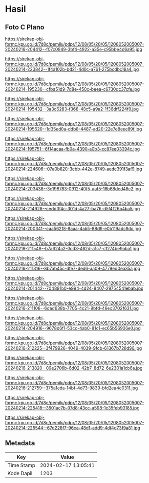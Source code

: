 # Hasil

## Foto C Plano

https://sirekap-obj-formc.kpu.go.id/7d8c/pemilu/pdpr/12/08/05/20/05/1208052005007-20240216-204412--f07c0949-3bf4-4922-a35e-c95bbe4d6a95.jpg

https://sirekap-obj-formc.kpu.go.id/7d8c/pemilu/pdpr/12/08/05/20/05/1208052005007-20240214-223842--1f4a102b-bd21-4d0c-a761-275bcdbc19a4.jpg

https://sirekap-obj-formc.kpu.go.id/7d8c/pemilu/pdpr/12/08/05/20/05/1208052005007-20240214-195230--cfba51d9-7d8e-450c-beea-c6730dc37cfe.jpg

https://sirekap-obj-formc.kpu.go.id/7d8c/pemilu/pdpr/12/08/05/20/05/1208052005007-20240214-195432--3a3c6283-f368-48c5-a9a2-1f36dff224f0.jpg

https://sirekap-obj-formc.kpu.go.id/7d8c/pemilu/pdpr/12/08/05/20/05/1208052005007-20240214-195620--1d35ed0a-ddb8-4487-ad20-22e7e8eee89f.jpg

https://sirekap-obj-formc.kpu.go.id/7d8c/pemilu/pdpr/12/08/05/20/05/1208052005007-20240214-195751--6f14acaa-fb0a-4390-a0b3-cc87ee03394c.jpg

https://sirekap-obj-formc.kpu.go.id/7d8c/pemilu/pdpr/12/08/05/20/05/1208052005007-20240214-224606--07a0b820-3cbb-442e-8749-aedc391f3af9.jpg

https://sirekap-obj-formc.kpu.go.id/7d8c/pemilu/pdpr/12/08/05/20/05/1208052005007-20240214-203438--3c198783-0912-40f5-aaf5-18b68ded48c2.jpg

https://sirekap-obj-formc.kpu.go.id/7d8c/pemilu/pdpr/12/08/05/20/05/1208052005007-20240214-214928--cedd3f4c-301d-4a27-ba76-d5f4f26b4ba5.jpg

https://sirekap-obj-formc.kpu.go.id/7d8c/pemilu/pdpr/12/08/05/20/05/1208052005007-20240214-200341--caa56218-8aaa-4ab5-88d9-e0b119adc9dc.jpg

https://sirekap-obj-formc.kpu.go.id/7d8c/pemilu/pdpr/12/08/05/20/05/1208052005007-20240216-211549--b7a624a2-0cd3-462d-a1c7-c1274be9aba1.jpg

https://sirekap-obj-formc.kpu.go.id/7d8c/pemilu/pdpr/12/08/05/20/05/1208052005007-20240216-211316--8b7ab45c-dfe7-4ed6-aa09-4779ed0ea35a.jpg

https://sirekap-obj-formc.kpu.go.id/7d8c/pemilu/pdpr/12/08/05/20/05/1208052005007-20240214-201442--704891b0-e994-4d24-8407-29754541ebab.jpg

https://sirekap-obj-formc.kpu.go.id/7d8c/pemilu/pdpr/12/08/05/20/05/1208052005007-20240216-211108--6dad638b-7705-4c21-9bfd-46ec3702f631.jpg

https://sirekap-obj-formc.kpu.go.id/7d8c/pemilu/pdpr/12/08/05/20/05/1208052005007-20240214-204916--9678d6f1-53cc-4ab0-81c1-ec65b56936e0.jpg

https://sirekap-obj-formc.kpu.go.id/7d8c/pemilu/pdpr/12/08/05/20/05/1208052005007-20240216-212225--3f479926-4049-4039-9fcb-61367b728d96.jpg

https://sirekap-obj-formc.kpu.go.id/7d8c/pemilu/pdpr/12/08/05/20/05/1208052005007-20240216-213820--09e2706b-6d02-42b7-8d72-6e2301a1cb6a.jpg

https://sirekap-obj-formc.kpu.go.id/7d8c/pemilu/pdpr/12/08/05/20/05/1208052005007-20240216-212759--375a1eda-14bf-4d73-9839-bfd2ea4c0311.jpg

https://sirekap-obj-formc.kpu.go.id/7d8c/pemilu/pdpr/12/08/05/20/05/1208052005007-20240214-225418--3501ac7b-07d8-43cc-a598-1c35feb93185.jpg

https://sirekap-obj-formc.kpu.go.id/7d8c/pemilu/pdpr/12/08/05/20/05/1208052005007-20240214-225544--67d228f7-96ca-48d1-add9-4df4d73f9a81.jpg


## Metadata

| Key        | Value               |
| ---------- | ------------------- |
| Time Stamp | 2024-02-17 13:05:41 |
| Kode Dapil | 1203                |



